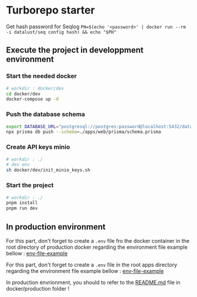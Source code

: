 # Turborepo starter

Get hash password for Seqlog `PH=$(echo '<password>' | docker run --rm -i datalust/seq config hash) && echo "$PH"`

## Execute the project in developpment environment

### Start the needed docker

```bash
# workdir : docker/dev
cd docker/dev
docker-compose up -d
```

### Push the database schema

```bash
export DATABASE_URL="postgresql://postgres:password@localhost:5432/database"
npx prisma db push --schema=./apps/web/prisma/schema.prisma
```

### Create API keys minio

```bash
# workdir : ./
# dev env
sh docker/dev/init_minio_keys.sh
```

### Start the project

```bash
# workdir : ./
pnpm install
pnpm run dev
```

## In production environment

For this part, don't forget to create a `.env` file fro the docker container in the root directory of production docker regarding the environment file example bellow : [env-file-example](docker/production/.env.example)

For this part, don't forget to create a `.env` file in the root apps directory regarding the environment file example bellow : [env-file-example](apps/web/.env.example.production)

In production envrionment, you should to refer to the [README.md](docker/production/README.md) file in docker/production folder !
